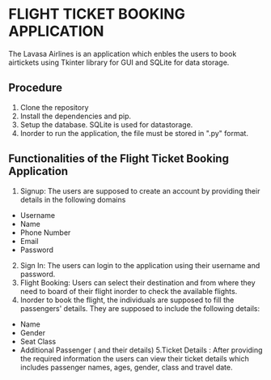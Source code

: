 # FLIGHT TICKET BOOKING APPLICATION

The Lavasa Airlines is an application which enbles the users to book airtickets using Tkinter library for GUI and SQLite for data storage.

## Procedure
1. Clone the repository
2. Install the dependencies and pip.
3. Setup the database. SQLite is used for datastorage.
4. Inorder to run the application, the file must be stored in ".py" format.

## Functionalities of the Flight Ticket Booking Application
1. Signup: The users are supposed to create an account by providing their details in the following domains
* Username
* Name
* Phone Number
* Email
* Password
2. Sign In: The users can login to the application using their username and password.
3. Flight Booking: Users can select their destination and from where they need to board of their flight inorder to check the available flights.
4. Inorder to book the flight, the individuals are supposed to fill the passengers' details. They are supposed to include the following details:
 * Name
 * Gender
 * Seat Class
 * Additional Passenger ( and their details)
5.Ticket Details : After providing the required information the users can view their ticket details which includes passenger names, ages, gender, class and travel date.

